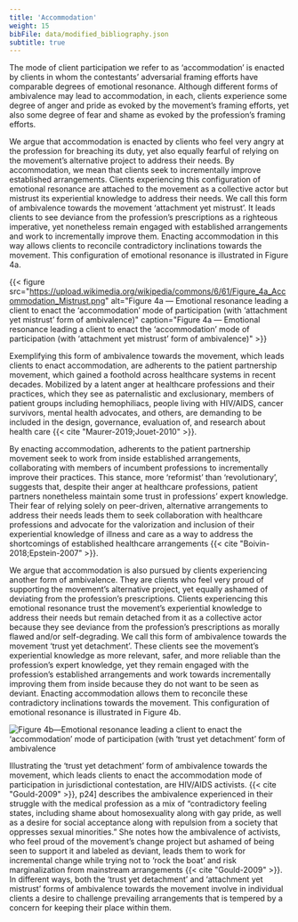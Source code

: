 ```yaml
---
title: 'Accommodation'
weight: 15
bibFile: data/modified_bibliography.json
subtitle: true
---
```


The mode of client participation we refer to as ‘accommodation’ is enacted by clients in whom the contestants’ adversarial framing efforts have comparable degrees of emotional resonance. Although different forms of ambivalence may lead to accommodation, in each, clients experience some degree of anger and pride as evoked by the movement’s framing efforts, yet also some degree of fear and shame as evoked by the profession’s framing efforts.

We argue that accommodation is enacted by clients who feel very angry at the profession for breaching its duty, yet also equally fearful of relying on the movement’s alternative project to address their needs. By accommodation, we mean that clients seek to incrementally improve established arrangements. Clients experiencing this configuration of emotional resonance are attached to the movement as a collective actor but mistrust its experiential knowledge to address their needs. We call this form of ambivalence towards the movement ‘attachment yet mistrust’. It leads clients to see deviance from the profession’s prescriptions as a righteous imperative, yet nonetheless remain engaged with established arrangements and work to incrementally improve them. Enacting accommodation in this way allows clients to reconcile contradictory inclinations towards the movement. This configuration of emotional resonance is illustrated in Figure 4a.

{{< figure src="https://upload.wikimedia.org/wikipedia/commons/6/61/Figure_4a_Accommodation_Mistrust.png" alt="Figure 4a — Emotional resonance leading a client to enact the ‘accommodation’ mode of participation (with ‘attachment yet mistrust’ form of ambivalence)" caption="Figure 4a — Emotional resonance leading a client to enact the ‘accommodation’ mode of participation (with ‘attachment yet mistrust’ form of ambivalence)" >}}

Exemplifying this form of ambivalence towards the movement, which leads clients to enact accommodation, are adherents to the patient partnership movement, which gained a foothold across healthcare systems in recent decades. Mobilized by a latent anger at healthcare professions and their practices, which they see as paternalistic and exclusionary, members of patient groups including hemophiliacs, people living with HIV/AIDS, cancer survivors, mental health advocates, and others, are demanding to be included in the design, governance, evaluation of, and research about health care {{< cite "Maurer-2019;Jouet-2010" >}}.

By enacting accommodation, adherents to the patient partnership movement seek to work from inside established arrangements, collaborating with members of incumbent professions to incrementally improve their practices. This stance, more ‘reformist’ than ‘revolutionary’, suggests that, despite their anger at healthcare professions, patient partners nonetheless maintain some trust in professions’ expert knowledge. Their fear of relying solely on peer-driven, alternative arrangements to address their needs leads them to seek collaboration with healthcare professions and advocate for the valorization and inclusion of their experiential knowledge of illness and care as a way to address the shortcomings of established healthcare arrangements {{< cite "Boivin-2018;Epstein-2007" >}}.

We argue that accommodation is also pursued by clients experiencing another form of ambivalence. They are clients who feel very proud of supporting the movement’s alternative project, yet equally ashamed of deviating from the profession’s prescriptions. Clients experiencing this emotional resonance trust the movement’s experiential knowledge to address their needs but remain detached from it as a collective actor because they see deviance from the profession’s prescriptions as morally flawed and/or self-degrading. We call this form of ambivalence towards the movement ‘trust yet detachment’. These clients see the movement’s experiential knowledge as more relevant, safer, and more reliable than the profession’s expert knowledge, yet they remain engaged with the profession’s established arrangements and work towards incrementally improving them from inside because they do not want to be seen as deviant. Enacting accommodation allows them to reconcile these contradictory inclinations towards the movement. This configuration of emotional resonance is illustrated in Figure 4b.

![Figure 4b—Emotional resonance leading a client to enact the ‘accommodation’ mode of participation (with ‘trust yet detachment’ form of ambivalence](https://upload.wikimedia.org/wikipedia/commons/1/12/Figure_4b_Accommodation_Trust.png)

Illustrating the ‘trust yet detachment’ form of ambivalence towards the movement, which leads clients to enact the accommodation mode of participation in jurisdictional contestation, are HIV/AIDS activists. {{< cite "Gould-2009" >}}, p24] describes the ambivalence experienced in their struggle with the medical profession as a mix of “contradictory feeling states, including shame about homosexuality along with gay pride, as well as a desire for social acceptance along with repulsion from a society that oppresses sexual minorities.” She notes how the ambivalence of activists, who feel proud of the movement’s change project but ashamed of being seen to support it and labeled as deviant, leads them to work for incremental change while trying not to ‘rock the boat’ and risk marginalization from mainstream arrangements {{< cite "Gould-2009" >}}. In different ways, both the ‘trust yet detachment’ and ‘attachment yet mistrust’ forms of ambivalence towards the movement involve in individual clients a desire to challenge prevailing arrangements that is tempered by a concern for keeping their place within them.
